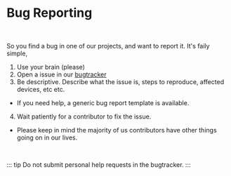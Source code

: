 # Bug Reporting

<br>

So you find a bug in one of our projects, and want to report it. It's faily simple,

1. Use your brain (please)
2. Open a issue in our [bugtracker](https://github.com/chrultrabook/bugtracker/issues)
3. Be descriptive. Describe what the issue is, steps to reproduce, affected devices, etc etc.
  - If you need help, a generic bug report template is available.
4. Wait patiently for a contributor to fix the issue.
  - Please keep in mind the majority of us contributors have other things going on in our lives.

<br>

::: tip
Do not submit personal help requests in the bugtracker. 
:::
